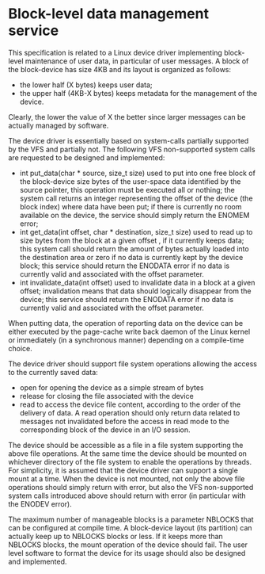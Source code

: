 # Block-level data management service #

This specification is related to a Linux device driver implementing block-level maintenance of user
data, in particular of user messages. A block of the block-device has size 4KB and its layout is
organized as follows:
* the lower half (X bytes) keeps user data;
* the upper half (4KB-X bytes) keeps metadata for the management of the device.

Clearly, the lower the value of X the better since larger messages can be actually managed by
software.

The device driver is essentially based on system-calls partially supported by the VFS and partially
not. The following VFS non-supported system calls are requested to be designed and
implemented:
* int put_data(char * source, size_t size) used to put into one free block of the block-device
size bytes of the user-space data identified by the source pointer, this operation must be
executed all or nothing; the system call returns an integer representing the offset of the
device (the block index) where data have been put; if there is currently no room available on
the device, the service should simply return the ENOMEM error;
* int get_data(int offset, char * destination, size_t size) used to read up to size bytes from
the block at a given offset , if it currently keeps data; this system call should return the
amount of bytes actually loaded into the destination area or zero if no data is currently kept
by the device block; this service should return the ENODATA error if no data is currently valid
and associated with the offset parameter.
* int invalidate_data(int offset) used to invalidate data in a block at a given offset;
invalidation means that data should logically disappear from the device; this service should
return the ENODATA error if no data is currently valid and associated with the offset
parameter.

When putting data, the operation of reporting data on the device can be either executed by the
page-cache write back daemon of the Linux kernel or immediately (in a synchronous manner)
depending on a compile-time choice.

The device driver should support file system operations allowing the access to the currently saved
data:
* open for opening the device as a simple stream of bytes
* release for closing the file associated with the device
* read to access the device file content, according to the order
of the delivery of data. A read
operation should only return data related to messages not invalidated before the access in
read mode to the corresponding block of the device in an I/O session.

The device should be accessible as a file in a file system supporting the above file operations. At
the same time the device should be mounted on whichever directory of the file system to enable
the operations by threads. For simplicity, it is assumed that the device driver can support a single
mount at a time. When the device is not mounted, not only the above file operations should simply
return with error, but also the VFS non-supported system calls introduced above should return with
error (in particular with the ENODEV error).

The maximum number of manageable blocks is a parameter NBLOCKS that can be configured at
compile time. A block-device layout (its partition) can actually keep up to NBLOCKS blocks or less. If it
keeps more than NBLOCKS blocks, the mount operation of the device should fail. The user level
software to format the device for its usage should also be designed and implemented.